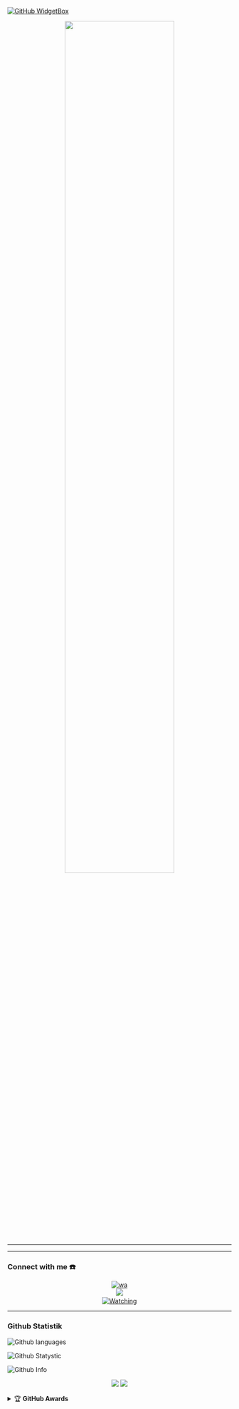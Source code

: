 [![GitHub WidgetBox](https://github-widgetbox.vercel.app/api/profile?username=ayooh-us&data=commits,followers,repositories,stars&theme=aurora)](https://github.com/ayooh-us)
<p align="center">
    <img src="https://github.com/images/modules/search/dark.png" width="70%" style="margin-left: auto;margin-right: auto;display: block;">
</p>

------
------
### Connect with me ☎️
<p align="center">
  <a href="https://api.whatsapp.com/send/?phone=94759874797&text=haloo%3Av&type=phone_number&app_absent=0" target="_blank"><img src="https://img.shields.io/badge/WhatsApp-25D366?style=for-the-badge&logo=whatsapp&logoColor=white" alt="wa"></a>
     <br><a name=ayooh-us=VIEWS&style=flat-square&color=green" />
  <a href="https://github.com/ayooh-us"><img src="https://img.shields.io/badge/-GitHub-black?style=flat-square&logo=github" />
       <a name=ayooh-us&label=VIEWS&style=flat-square&color=green" /></br>
  <a href="https://komarev.com/ghpvc/?username=ayooh-us&color=blue&style=flat-square&label=Profile+Views">
    <img title="Watching" src="https://komarev.com/ghpvc/?username=ayooh-us&color=blue&style=flat-square&label=Profile+View"></a>
</p>

------

### Github Statistik


![Github languages](https://github-readme-stats.vercel.app/api/top-langs/?username=ayooh-us&theme=great-gatsby)

![Github Statystic](https://github-readme-streak-stats.herokuapp.com?user=ayooh-us&theme=tokyonight&hide_border=false&properties=background&border=%239611C5FF)

![Github Info](https://github-profile-summary-cards.vercel.app/api/cards/profile-details?username=ayooh-us&theme=bluen_avy)

<p align="center">
    <img src="https://img.shields.io/badge/OS-Windows-blue?&logo=Windows" />
    <img src="https://img.shields.io/badge/Text%20Editor-Visual%20Studio%20Code-blue?&logo=visual%20studio%20code&logoColor=blue" />
<details>
    <summary>&#127942 <b>GitHub Awards</b></summary><br/>

![Github Trophy](https://github-profile-trophy.vercel.app/?username=ayooh-us)

</details>
